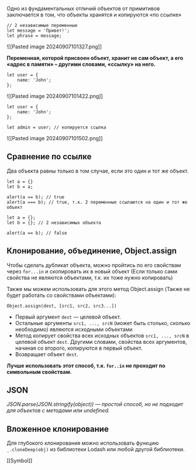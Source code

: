 Одно из фундаментальных отличий объектов от примитивов заключается в том, что объекты хранятся и копируются «по ссылке»
```JS
// 2 независимые переменные
let message = 'Привет!';
let phrase = message;
```
![[Pasted image 20240907101327.png]]

**Переменная, которой присвоен объект, хранит не сам объект, а его «адрес в памяти» – другими словами, «ссылку» на него.**

```JS
let user = {
	name: 'John';
};
```
![[Pasted image 20240907101422.png]]
```JS
let user = {
	name: 'John';
};

let admin = user; // копируется ссылка
```
![[Pasted image 20240907101502.png]]
## Сравнение по ссылке
Два объекта равны только в том случае, если это один и тот же объект.

```JS
let a = {}
let b = a;

alert(a == b); // true
alert(a === b); // true, т.к. 2 переменные ссылаются на один и тот же объект
```

```JS
let a = {};
let b = {}; // 2 независимых объекта

alert(a == b); // false
```

## Клонирование, объединение, Object.assign
Чтобы сделать дубликат объекта, можно пройтись по его свойствам через `for...in` и скопировать их в новый объект (Если только сами свойства не являются объектами, т.к. их тоже нужно копировать)

Также мы можем использовать для этого метод Object.assign (Также не будет работать со свойствами объектами):
```JS
Object.assign(dest, [src1, src2, src3...])
```
- Первый аргумент `dest` — целевой объект.
- Остальные аргументы `src1, ..., srcN` (может быть столько, сколько необходимо) являются исходными объектами
- Метод копирует свойства всех исходных объектов `src1, ..., srcN` в целевой объект `dest`. Другими словами, свойства всех аргументов, начиная со второго, копируются в первый объект.
- Возвращает объект `dest`.

__Лучше использовать этот способ, т.к. `for..in` не проходит по символьным свойствам.__

## JSON
 _JSON.parse(JSON.stringify(object)) — простой способ, но не подходит для объектов с методами или undefined._
## Вложенное клонирование
Для глубокого клонирования можно использовать функцию `_.cloneDeep(obj)` из библиотеки Lodash или любой другой библиотеки.

[[Symbol]]